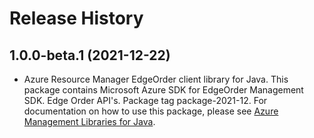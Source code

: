 # Release History

## 1.0.0-beta.1 (2021-12-22)

- Azure Resource Manager EdgeOrder client library for Java. This package contains Microsoft Azure SDK for EdgeOrder Management SDK. Edge Order API's. Package tag package-2021-12. For documentation on how to use this package, please see [Azure Management Libraries for Java](https://aka.ms/azsdk/java/mgmt).
